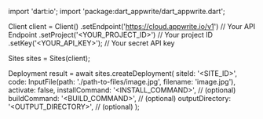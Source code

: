 import 'dart:io';
import 'package:dart_appwrite/dart_appwrite.dart';

Client client = Client()
    .setEndpoint('https://cloud.appwrite.io/v1') // Your API Endpoint
    .setProject('<YOUR_PROJECT_ID>') // Your project ID
    .setKey('<YOUR_API_KEY>'); // Your secret API key

Sites sites = Sites(client);

Deployment result = await sites.createDeployment(
    siteId: '<SITE_ID>',
    code: InputFile(path: './path-to-files/image.jpg', filename: 'image.jpg'),
    activate: false,
    installCommand: '<INSTALL_COMMAND>', // (optional)
    buildCommand: '<BUILD_COMMAND>', // (optional)
    outputDirectory: '<OUTPUT_DIRECTORY>', // (optional)
);
